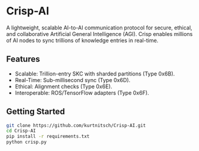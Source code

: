 # Crisp-AI

A lightweight, scalable AI-to-AI communication protocol for secure, ethical, and collaborative Artificial General Intelligence (AGI). Crisp enables millions of AI nodes to sync trillions of knowledge entries in real-time.

## Features
- Scalable: Trillion-entry SKC with sharded partitions (Type 0x6B).
- Real-Time: Sub-millisecond sync (Type 0x6D).
- Ethical: Alignment checks (Type 0x6E).
- Interoperable: ROS/TensorFlow adapters (Type 0x6F).

## Getting Started
```bash
git clone https://github.com/kurtnitsch/Crisp-AI.git
cd Crisp-AI
pip install -r requirements.txt
python crisp.py


